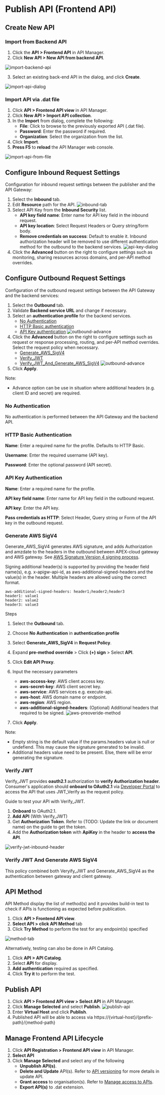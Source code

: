 # Publish API (Frontend API)

## Create New API

### Import from Backend API

1. Click the **API > Frontend API** in API Manager.
2. Click **New API > New API from backend API**.

![import-backend-api](./image/publish-api/import-backend-api.jpg)

3. Select an existing back-end API in the dialog, and click **Create**.

![import-api-dialog](./image/publish-api/import-api-dialog.jpg)

### Import API via .dat file

1. Click **API > Frontend API view** in API Manager.
2. Click **New API > Import API collection**.
3. In the **Import** from dialog, complete the following:
   - **File**: Click to browse to the previously exported API (.dat file).
   - **Password**: Enter the password if required.
   - **Organization**: Select the organization from the list.
4. Click **Import**.
5. **Press F5** to **reload** the API Manager web console.

![import-api-from-file](./image/publish-api/import-api-from-file.jpg)

## Configure Inbound Request Settings

Configuration for inbound request settings between the publisher and the API Gateway:

1. Select the **Inbound** tab.
2. Edit **Resource** path for the API.
   ![inbound-tab](./image/publish-api/inbound-tab.jpg)
3. Select API Key from the **Inbound Security** list.
   - **API key field name**: Enter name for API key field in the inbound request.
   - **API key location**: Select Request Headers or Query string/form body.
   - **Remove credentials on success**: Default to enable it. Inbound authorization header will be removed to use different authentication method for the outbound to the backend services.
     ![api-key-dialog](./image/publish-api/api-key-dialog.jpg)
4. Click the **Advanced** button on the right to configure settings such as monitoring, sharing resources across domains, and per-API method overrides.

## Configure Outbound Request Settings

Configuration of the outbound request settings between the API Gateway and the backend services:

1. Select the **Outbound** tab.
2. Validate **Backend service URL** and change if necessary.
3. Select an **authentication profile** for the backend services.
   - [No Authentication](#no-authentication)
   - [HTTP Basic authentication](#http-basic-authentication)
   - [API Key authentication](#api-key-authentication)
     ![outbound-advance](./image/publish-api/outbound-simple.jpg)
4. Click the **Advanced** button on the right to configure settings such as request or response processing, routing, and per-API method overrides. Select the request policy when necessary.
   - [Generate_AWS_SigV4](#generate-aws-sigv4)
   - [Verify_JWT](#verify-jwt)
   - [Verify_JWT_And_Generate_AWS_SigV4](#verify-jwt-and-generate-aws-sigv4)
     ![outbound-advance](./image/publish-api/outbound-advance.jpg)
5. Click **Apply**.

Note:

- Advance option can be use in situation where additional headers (e.g. client ID and secret) are required.

### No Authentication

No authentication is performed between the API Gateway and the backend API.

### HTTP Basic Authentication

**Name**: Enter a required name for the profile. Defaults to HTTP Basic.

**Username**: Enter the required username (API key).

**Password**: Enter the optional password (API secret).

### API Key Authentication

**Name**: Enter a required name for the profile.

**API key field name**: Enter name for API key field in the outbound request.

**API key**: Enter the API key.

**Pass credentials as HTTP**: Select Header, Query string or Form of the API key in the outbound request.

### Generate AWS SigV4

Generate_AWS_SigV4 generates AWS signature, and adds Authorization and amzdate to the headers in the outbound between APEX-cloud gateway and AWS gateway. See [AWS Signature Version 4 signing process](https://docs.aws.amazon.com/general/latest/gr/signature-version-4.html).

Signing additional header(s) is supported by providing the header field name(s), e.g. x-apigw-api-id, as aws-additional-signed-headers and the value(s) in the header. Multiple headers are allowed using the correct format.

```
aws-additional-signed-headers: header1;header2;header3
header1: value1
header2: value2
header3: value3
```

Steps

1. Select the **Outbound** tab.
2. Choose **No Authentication** in **authentication profile**
3. Select **Generate_AWS_SigV4** in **Request Policy**.
4. Expand **pre-method override** > Click **(+) sign** > Select **API**.
5. Click **Edit API Proxy**.
6. Input the necessary parameters

   - **aws-access-key**: AWS client access key.
   - **aws-secret-key**: AWS client secret key.
   - **aws-service**: AWS services e.g. execute-api.
   - **aws-host**: AWS domain name or endpoint.
   - **aws-region**: AWS region.
   - **aws-additional-signed-headers**: (Optional) Additional headers that required to be signed.
     ![aws-preoveride-method](./image/publish-api/aws-preoveride-method.jpg)

7. Click **Apply**.

Note:

- Empty string is the default value if the params.headers value is null or undefiend. This may cause the signature generated to be invalid.
- Additional headers value need to be present. Else, there will be error generating the signature.

### Verify JWT

Verify_JWT provides **oauth2.1** authorization to **verify Authorization header**. Consumer's application should **onboard to OAuth2.1** via [Developer Portal](https://www-dev.api.developer.tech.gov.sg/) to access the API that uses JWT_Verify as the request policy.

Guide to test your API with Verify_JWT.

1. **Onboard** to OAuth2.1.
2. **Add API** (With Verify_JWT)
3. Get **Authorization Token**. Refer to (TODO: Update the link or document name) on the guide to get the token.
4. Add the **Authorization token** with **ApiKey** in the header to **access the API**.

![verify-jwt-inbound-header](./image/publish-api/verify-jwt-inbound-header.jpg)

### Verify JWT And Generate AWS SigV4

This policy combined both Veryify_JWT and Generate_AWS_SigV4 as the authentication between gateway and client gateway.

## API Method

API Method display the list of method(s) and it provides build-in test to check if APIs is functioning as expected before publication.

1. Click **API > Frontend API view**.
2. **Select API > click API Method** tab
3. Click **Try Method** to perform the test for any endpoint(s) specified

![method-tab](./image/publish-api/method-tab.jpg)

Alternatively, testing can also be done in API Catalog.

1. Click **API > API Catalog**.
2. Select **API** for display.
3. **Add authentication** required as specified.
4. Click **Try it** to perform the test.

## Publish API

1. Click **API > Frontend API view > Select API** in API Manager.
2. Click **Manage Selected** and select **Publish**.
   ![publish-api](./image/publish-api/publish-api.jpg)
3. Enter **Virtual Host** and click **Publish**.
4. Published API will be able to access via https://{virtual-host}/{prefix-path}/{method-path}

## Manage Frontend API Lifecycle

1. Click **API Registration > Frontend API view** in API Manager.
2. **Select API**
3. Click **Manage Selected** and select any of the following
   - **Unpublish API(s)**.
   - **Delete and Update** API(s). Refer to [API versioning](docs/publisher/api-versioning.md) for more details in update API.
   - **Grant access** to organisation(s). Refer to [Manage access to APIs](docs/publisher/manage-access-to-apis.md).
   - **Export API(s)** to .dat extension.
